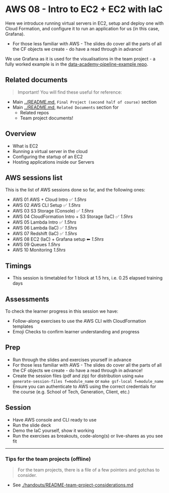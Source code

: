 # AWS 08 - Intro to EC2 + EC2 with IaC

Here we introduce running virtual servers in EC2, setup and deploy one with Cloud Formation, and configure it to run an application for us (in this case, Grafana).

- For those less familiar with AWS - The slides do cover all the parts of all the CF objects we create - do have a read through in advance!

We use Grafana as it is used for the visualisations in the team project - a fully worked example is in the [data-academy-pipeline-example repo](https://github.com/infinityworks/data-academy-pipeline-example).

## Related documents

> Important! You will find these useful for reference:

- Main [../README.md](../README.md), `Final Project (second half of course)` section
- Main [../README.md](../README.md), `Related Documents` section for
    - Related repos
    - Team project documents!

## Overview

- What is EC2
- Running a virtual server in the cloud
- Configuring the startup of an EC2
- Hosting applications inside our Servers

## AWS sessions list

This is the list of AWS sessions done so far, and the following ones:

- AWS 01 AWS + Cloud Intro ✅ _1.5hrs_
- AWS 02 AWS CLI Setup ✅ _1.5hrs_
- AWS 03 S3 Storage (Console) ✅ _1.5hrs_
- AWS 04 CloudFormation Intro + S3 Storage (IaC) ✅ _1.5hrs_
- AWS 05 Lambda Intro ✅ _1.5hrs_
- AWS 06 Lambda (IaC) ✅ _1.5hrs_
- AWS 07 Redshift (IaC) ✅ _1.5hrs_
- AWS 08 EC2 (IaC) + Grafana setup ⬅ _1.5hrs_
- AWS 09 Queues _1.5hrs_
- AWS 10 Monitoring _1.5hrs_

## Timings

- This session is timetabled for 1 block at 1.5 hrs, i.e. 0.25 elapsed training days

## Assessments

To check the learner progress in this session we have:

- Follow-along exercises to use the AWS CLI with CloudFormation templates
- Emoji Checks to confirm learner understanding and progress

## Prep

- Run through the slides and exercises yourself in advance
- For those less familiar with AWS - The slides do cover all the parts of all the CF objects we create - do have a read through in advance!
- Create the session files (pdf and zip) for distribution using `make generate-session-files f=module_name` or `make gsf-local f=module_name`
- Ensure you can authenticate to AWS using the correct credentials for the course (e.g. School of Tech, Generation, Client, etc.)

## Session

- Have AWS console and CLI ready to use
- Run the slide deck
- Demo the IaC yourself, show it working
- Run the exercises as breakouts, code-along(s) or live-shares as you see fit

---

### Tips for the team projects (offline)

> For the team projects, there is a file of a few pointers and gotchas to consider.

- See [./handouts/README-team-project-considerations.md](./handouts/README-team-project-considerations.md)
